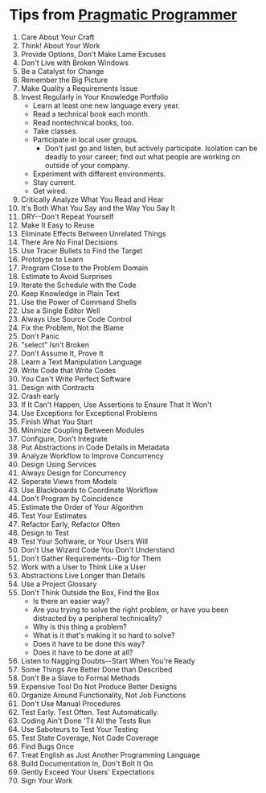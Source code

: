 # Tips from [Pragmatic Programmer](https://www.goodreads.com/book/show/4099.The_Pragmatic_Programmer)
1. Care About Your Craft
2. Think! About Your Work
3. Provide Options, Don't Make Lame Excuses
4. Don't Live with Broken Windows
5. Be a Catalyst for Change
6. Remember the Big Picture
7. Make Quality a Requirements Issue
8. Invest Regularly in Your Knowledge Portfolio
    - Learn at least one new language every year.
    - Read a technical book each month.
    - Read nontechnical books, too.
    - Take classes.
    - Participate in local user groups.
        - Don't just go and listen, but actively participate. Isolation can be deadly to your career; find out what people are working on outside of your company.
    - Experiment with different environments.
    - Stay current.
    - Get wired.
9. Critically Analyze What You Read and Hear
10. It's Both What You Say and the Way You Say It
11. DRY--Don't Repeat Yourself
12. Make It Easy to Reuse
13. Eliminate Effects Between Unrelated Things
14. There Are No Final Decisions
15. Use Tracer Bullets to Find the Target
16. Prototype to Learn
17. Program Close to the Problem Domain
18. Estimate to Avoid Surprises
19. Iterate the Schedule with the Code
20. Keep Knowledge in Plain Text
21. Use the Power of Command Shells
22. Use a Single Editor Well
23. Always Use Source Code Control
24. Fix the Problem, Not the Blame
25. Don't Panic
26. "select" Isn't Broken
27. Don't Assume It, Prove It
28. Learn a Text Manipulation Language
29. Write Code that Write Codes
30. You Can't Write Perfect Software
31. Design with Contracts
32. Crash early
33. If It Can't Happen, Use Assertions to Ensure That It Won't
34. Use Exceptions for Exceptional Problems
35. Finish What You Start
36. Minimize Coupling Between Modules
37. Configure, Don't Integrate
38. Put Abstractions in Code Details in Metadata
39. Analyze Workflow to Improve Concurrency
40. Design Using Services
41. Always Design for Concurrency
42. Seperate Views from Models
43. Use Blackboards to Coordinate Workflow
44. Don't Program by Coincidence
45. Estimate the Order of Your Algorithm
46. Test Your Estimates
47. Refactor Early, Refactor Often
48. Design to Test
49. Test Your Software, or Your Users Will
50. Don't Use Wizard Code You Don't Understand
51. Don't Gather Requirements--Dig for Them
52. Work with a User to Think Like a User
53. Abstractions Live Longer than Details
54. Use a Project Glossary
55. Don't Think Outside the Box, Find the Box
    - Is there an easier way?
    - Are you trying to solve the right problem, or have you been distracted by a peripheral technicality?
    - Why is this thing a problem?
    - What is it that's making it so hard to solve?
    - Does it have to be done this way?
    - Does it have to be done at all?
56. Listen to Nagging Doubts--Start When You're Ready
57. Some Things Are Better Done than Described
58. Don't Be a Slave to Formal Methods
59. Expensive Tool Do Not Produce Better Designs
60. Organize Around Functionality, Not Job Functions
61. Don't Use Manual Procedures
62. Test Early. Test Often. Test Automatically.
63. Coding Ain't Done 'Til All the Tests Run
64. Use Saboteurs to Test Your Testing
65. Test State Coverage, Not Code Coverage
66. Find Bugs Once
67. Treat English as Just Another Programming Language
68. Build Documentation In, Don't Bolt It On
69. Gently Exceed Your Users' Expectations
70. Sign Your Work
